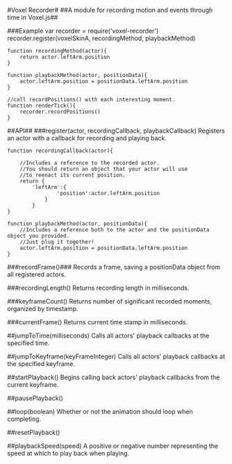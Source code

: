 #Voxel Recorder#
##A module for recording motion and events through time in Voxel.js##

###Example
	var recorder = require('voxel-recorder')
	recorder.register(voxelSkinA, recordingMethod, playbackMethod)

	function recordingMethod(actor){
		return actor.leftArm.position
	}

	function playbackMethod(actor, positionData){
		actor.leftArm.position = positionData.leftArm.position
	}

	//call recordPositions() with each interesting moment.
	function renderTick(){
		recorder.recordPositions()
	}

##API##
###register(actor, recordingCallback, playbackCallback)
Registers an actor with a callback for recording and playing back.

	function recordingCallback(actor){

		//Includes a reference to the recorded actor.
		//You should return an object that your actor will use
		//to reenact its current position.
		return {
			'leftArm':{
					'position':actor.leftArm.position
				}
			}
	}

	function playbackMethod(actor, positionData){
		//Includes a reference both to the actor and the positionData object you provided.
		//Just plug it together!
		actor.leftArm.position = positionData.leftArm.position
	}

###recordFrame()###
Records a frame, saving a positionData object from all registered actors.

###recordingLength()
Returns recording length in milliseconds.

###keyframeCount()
Returns number of significant recorded moments, organized by timestamp.

###currentFrame()
Returns current time stamp in milliseconds.

##jumpToTime(milliseconds)
Calls all actors' playback callbacks at the specified time.

##jumpToKeyframe(keyFrameInteger)
Calls all actors' playback callbacks at the specified keyframe.

##startPlayback()
Begins calling back actors' playback callbacks from the current keyframe.

##pausePlayback()

##loop(boolean)
Whether or not the animation should loop when completing.

##resetPlayback()

##playbackSpeed(speed)
A positive or negative number representing the speed at which to play back when playing.